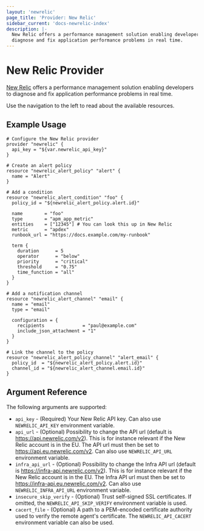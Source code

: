 ```yaml
---
layout: 'newrelic'
page_title: 'Provider: New Relic'
sidebar_current: 'docs-newrelic-index'
description: |-
  New Relic offers a performance management solution enabling developers to
  diagnose and fix application performance problems in real time.
---
```


# New Relic Provider

[New Relic](https://newrelic.com/) offers a performance management solution
enabling developers to diagnose and fix application performance problems in real time.

Use the navigation to the left to read about the available resources.

## Example Usage

```hcl
# Configure the New Relic provider
provider "newrelic" {
  api_key = "${var.newrelic_api_key}"
}

# Create an alert policy
resource "newrelic_alert_policy" "alert" {
  name = "Alert"
}

# Add a condition
resource "newrelic_alert_condition" "foo" {
  policy_id = "${newrelic_alert_policy.alert.id}"

  name        = "foo"
  type        = "apm_app_metric"
  entities    = ["12345"] # You can look this up in New Relic
  metric      = "apdex"
  runbook_url = "https://docs.example.com/my-runbook"

  term {
    duration      = 5
    operator      = "below"
    priority      = "critical"
    threshold     = "0.75"
    time_function = "all"
  }
}

# Add a notification channel
resource "newrelic_alert_channel" "email" {
  name = "email"
  type = "email"

  configuration = {
    recipients              = "paul@example.com"
    include_json_attachment = "1"
  }
}

# Link the channel to the policy
resource "newrelic_alert_policy_channel" "alert_email" {
  policy_id  = "${newrelic_alert_policy.alert.id}"
  channel_id = "${newrelic_alert_channel.email.id}"
}
```

## Argument Reference

The following arguments are supported:

- `api_key` - (Required) Your New Relic API key. Can also use `NEWRELIC_API_KEY` environment variable.
- `api_url` - (Optional) Possibility to change the API url (default is https://api.newrelic.com/v2). This is for instance relevant if the New Relic account is in the EU. The API url must then be set to https://api.eu.newrelic.com/v2. Can also use `NEWRELIC_API_URL` environment variable.
- `infra_api_url` - (Optional) Possibility to change the Infra API url (default is https://infra-api.newrelic.com/v2). This is for instance relevant if the New Relic account is in the EU. The Infra API url must then be set to https://infra-api.eu.newrelic.com/v2. Can also use `NEWRELIC_INFRA_API_URL` environment variable.
- `insecure_skip_verify` - (Optional) Trust self-signed SSL certificates. If omitted, the `NEWRELIC_API_SKIP_VERIFY` environment variable is used.
- `cacert_file` - (Optional) A path to a PEM-encoded certificate authority used to verify the remote agent's certificate. The `NEWRELIC_API_CACERT` environment variable can also be used.
